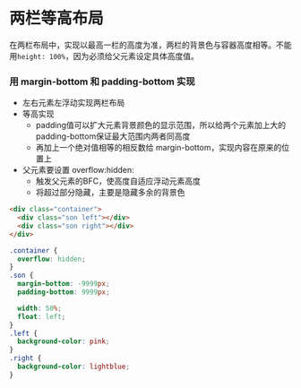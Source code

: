 # 两栏等高布局
在两栏布局中，实现以最高一栏的高度为准，两栏的背景色与容器高度相等。不能用`height: 100%`，因为必须给父元素设定具体高度值。
### 用 margin-bottom 和 padding-bottom 实现
- 左右元素左浮动实现两栏布局
- 等高实现
  - padding值可以扩大元素背景颜色的显示范围，所以给两个元素加上大的padding-bottom保证最大范围内两者同高度
  - 再加上一个绝对值相等的相反数给 margin-bottom，实现内容在原来的位置上
- 父元素要设置 overflow:hidden:
  - 触发父元素的BFC，使高度自适应浮动元素高度
  - 将超过部分隐藏，主要是隐藏多余的背景色
```html
<div class="container">
  <div class="son left"></div>
  <div class="son right"></div>
</div>
```
```css
.container {
  overflow: hidden;
}
.son {
  margin-bottom: -9999px;
  padding-bottom: 9999px;

  width: 50%;
  float: left;
}
.left {
  background-color: pink;
}
.right {
  background-color: lightblue;
}
```